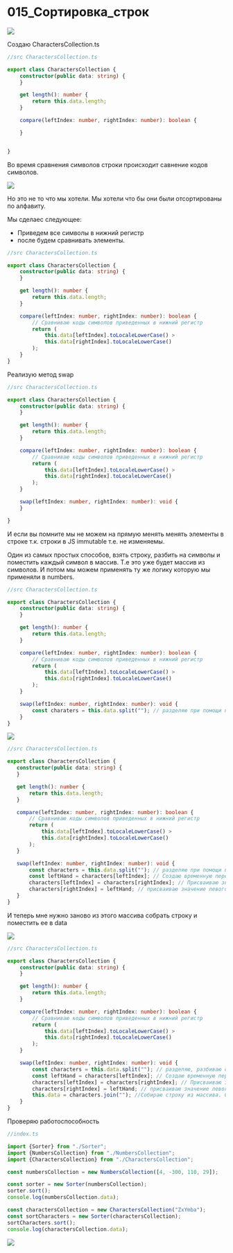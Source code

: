 # 015_Сортировка_строк

![](img/001.jpg)

Создаю CharactersCollection.ts

```ts
//src CharactersCollection.ts

export class CharactersCollection {
    constructor(public data: string) {
    }

    get length(): number {
        return this.data.length;
    }

    compare(leftIndex: number, rightIndex: number): boolean {

    }


}

```

Во время сравнения символов строки происходит савнение кодов символов.

![](img/002.jpg)

Но это не то что мы хотели. Мы хотели что бы они были отсортированы по алфавиту.

Мы сделаес следующее:

- Приведем все символы в нижний регистр
- после будем сравнивать элементы.

```ts
//src CharactersCollection.ts

export class CharactersCollection {
    constructor(public data: string) {
    }

    get length(): number {
        return this.data.length;
    }

    compare(leftIndex: number, rightIndex: number): boolean {
        // Сравниваю коды символов приведенных в нижний регистр
        return (
            this.data[leftIndex].toLocaleLowerCase() >
            this.data[rightIndex].toLocaleLowerCase()
        );
    }
}

```

Реализую метод swap

```ts
//src CharactersCollection.ts

export class CharactersCollection {
    constructor(public data: string) {
    }

    get length(): number {
        return this.data.length;
    }

    compare(leftIndex: number, rightIndex: number): boolean {
        // Сравниваю коды символов приведенных в нижний регистр
        return (
            this.data[leftIndex].toLocaleLowerCase() >
            this.data[rightIndex].toLocaleLowerCase()
        );
    }

    swap(leftIndex: number, rightIndex: number): void {
    }

}

```

И если вы помните мы не можем на прямую менять менять элементы в строке т.к. строки в JS immutable т.е. не изменяемы.

Один из самых простых способов, взять строку, разбить на символы и поместить каждый символ в массив. Т.е это уже будет
массив из символов. И потом мы можем применять ту же логику которую мы применяли в numbers.

```ts
//src CharactersCollection.ts

export class CharactersCollection {
    constructor(public data: string) {
    }

    get length(): number {
        return this.data.length;
    }

    compare(leftIndex: number, rightIndex: number): boolean {
        // Сравниваю коды символов приведенных в нижний регистр
        return (
            this.data[leftIndex].toLocaleLowerCase() >
            this.data[rightIndex].toLocaleLowerCase()
        );
    }

    swap(leftIndex: number, rightIndex: number): void {
        const charaters = this.data.split(""); // разделяю при помощи пустой строки
    }
}

```

![](img/003.jpg)

 ```ts
//src CharactersCollection.ts

export class CharactersCollection {
    constructor(public data: string) {
    }

    get length(): number {
        return this.data.length;
    }

    compare(leftIndex: number, rightIndex: number): boolean {
        // Сравниваю коды символов приведенных в нижний регистр
        return (
            this.data[leftIndex].toLocaleLowerCase() >
            this.data[rightIndex].toLocaleLowerCase()
        );
    }

    swap(leftIndex: number, rightIndex: number): void {
        const characters = this.data.split(""); // разделяю при помощи пустой строки
        const leftHand = characters[leftIndex]; // Создаю временную переменную и получаю символ в массиве по индексу
        characters[leftIndex] = characters[rightIndex]; // Присваиваю значение правого индекса левому
        characters[rightIndex] = leftHand; // присваиваю значение левого индекса из временной переменно правому индексу
    }
}

```

И теперь мне нужно заново из этого массива собрать строку и поместить ее в data

![](img/004.jpg)

```ts
//src CharactersCollection.ts

export class CharactersCollection {
    constructor(public data: string) {
    }

    get length(): number {
        return this.data.length;
    }

    compare(leftIndex: number, rightIndex: number): boolean {
        // Сравниваю коды символов приведенных в нижний регистр
        return (
            this.data[leftIndex].toLocaleLowerCase() >
            this.data[rightIndex].toLocaleLowerCase()
        );
    }

    swap(leftIndex: number, rightIndex: number): void {
        const characters = this.data.split(""); // разделяю, разбиваю символы, при помощи пустой строки
        const leftHand = characters[leftIndex]; // Создаю временную переменную и получаю символ в массиве по индексу
        characters[leftIndex] = characters[rightIndex]; // Присваиваю значение правого индекса левому
        characters[rightIndex] = leftHand; // присваиваю значение левого индекса из временной переменно правому индексу
        this.data = characters.join(""); //Собираю строку из массива. Соеденяю символы по пустой строке
    }
}

```

Проверяю работоспособность

```ts
//index.ts

import {Sorter} from "./Sorter";
import {NumbersCollection} from "./NumbersCollection";
import {CharactersCollection} from "./CharactersCollection";

const numbersCollection = new NumbersCollection([4, -300, 110, 29]);

const sorter = new Sorter(numbersCollection);
sorter.sort();
console.log(numbersCollection.data);

const charactersCollection = new CharactersCollection("ZxYmba");
const sortCharacters = new Sorter(charactersCollection);
sortCharacters.sort();
console.log(charactersCollection.data);

```

![](img/005.jpg)

